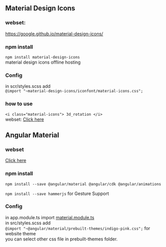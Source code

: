 ## Material Design Icons

### webset: 
<a href="https://google.github.io/material-design-icons/">https://google.github.io/material-design-icons/</a>

### npm install  
`npm install material-design-icons`  
material design icons offline hosting

### Config
in scr/styles.scss add  
`@import "~material-design-icons/iconfont/material-icons.css";`

### how to use
`<i class="material-icons">
3d_rotation
</i>`  
webset: <a href="https://material.io/tools/icons/">Click here</a>


## Angular Material

### webset
<a href="https://material.angular.io/guide/getting-started">Click here</a> 

### npm install
`npm install --save @angular/material @angular/cdk @angular/animations`  

`npm install --save hammerjs` for Gesture Support

### Config
in app.module.ts import <a href="https://github.com/smallprogram/Temp/blob/master/material.module.ts">material.module.ts</a>  
in src/styles.scss add  
`@import "~@angular/material/prebuilt-themes/indigo-pink.css";` for website theme  
you can select other css file in prebuilt-themes folder.

